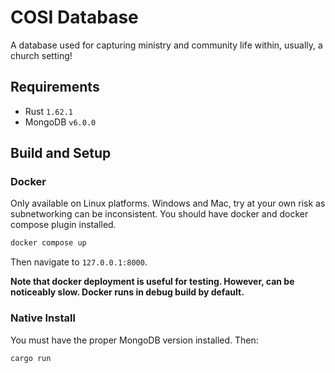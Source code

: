 # COSI Database

A database used for capturing ministry and community life within, usually, a church setting!

## Requirements

* Rust `1.62.1`
* MongoDB `v6.0.0`

## Build and Setup

### Docker

Only available on Linux platforms. Windows and Mac, try at your own risk as subnetworking can be inconsistent.
You should have docker and docker compose plugin installed.

```bash
docker compose up
```

Then navigate to `127.0.0.1:8000`.

**Note that docker deployment is useful for testing. However, can be noticeably slow. Docker runs in debug build by default.**

### Native Install

You must have the proper MongoDB version installed. Then:

```bash
cargo run
```
